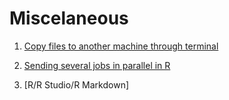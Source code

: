 # Miscelaneous

1. [Copy files to another machine through terminal](https://github.com/MarcooLopez/Miscelaneous/blob/master/copiar.md)

2. [Sending several jobs in parallel in R](https://github.com/MarcooLopez/Miscelaneous/blob/master/parallel_jobs.md)

3. [R/R Studio/R Markdown]

